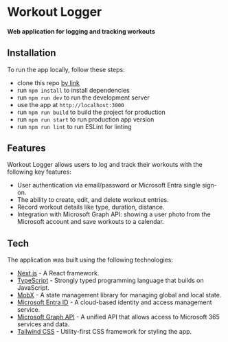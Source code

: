 # Workout Logger

#### Web application for logging and tracking workouts

## Installation

To run the app locally, follow these steps:

- clone this repo [by link](https://github.com/MarynaNakvas/workout-logger)
- run `npm install` to install dependencies
- run `npm run dev` to run the development server
- use the app at `http://localhost:3000`
- run `npm run build` to build the project for production
- run `npm run start` to run production app version
- run `npm run lint` to run ESLint for linting

## Features

Workout Logger allows users to log and track their workouts with the following key features:

- User authentication via email/password or Microsoft Entra single sign-on.
- The ability to create, edit, and delete workout entries.
- Record workout details like type, duration, distance.
- Integration with Microsoft Graph API: showing a user photo from the Microsoft account and save workouts to a calendar.

## Tech

The application was built using the following technologies:

- [Next.js](https://nextjs.org/) - A React framework.
- [TypeScript](https://www.typescriptlang.org/) - Strongly typed programming language that builds on JavaScript.
- [MobX](https://mobx.js.org/README.html) - A state management library for managing global and local state.
- [Microsoft Entra ID](https://entra.microsoft.com/) - A cloud-based identity and access management service.
- [Microsoft Graph API](https://developer.microsoft.com/en-us/graph) - A unified API that allows access to Microsoft 365 services and data.
- [Tailwind CSS](https://tailwindcss.com/) - Utility-first CSS framework for styling the app.
